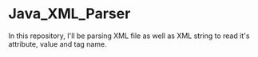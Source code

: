 # Java_XML_Parser
In this repository, I'll be parsing XML  file as well as XML string to read it's attribute, value and tag name.

